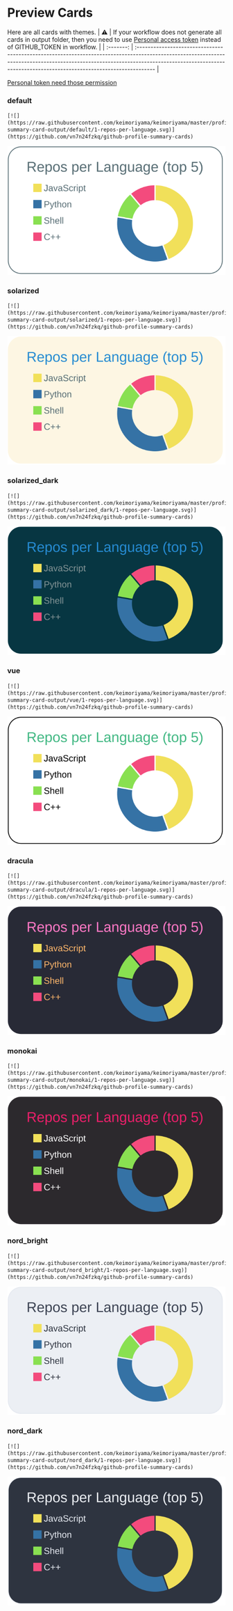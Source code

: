 
# Preview Cards

Here are all cards with themes.
| :warning: | If your workflow does not generate all cards in output folder, then you need to use [Personal access token](https://docs.github.com/en/actions/configuring-and-managing-workflows/creating-and-storing-encrypted-secrets) instead of GITHUB_TOKEN in workflow. |
| :-------: | :------------------------------------------------------------------------------------------------------------------------------------------------------------------------------------------------------------------------------------------------ |

[Personal token need those permission](https://github.com/vn7n24fzkq/github-profile-summary-cards/wiki/Personal-access-token-permissions)


### default


```
[![](https://raw.githubusercontent.com/keimoriyama/keimoriyama/master/profile-summary-card-output/default/1-repos-per-language.svg)](https://github.com/vn7n24fzkq/github-profile-summary-cards)
```
![](https://raw.githubusercontent.com/keimoriyama/keimoriyama/master/profile-summary-card-output/default/1-repos-per-language.svg)


### solarized


```
[![](https://raw.githubusercontent.com/keimoriyama/keimoriyama/master/profile-summary-card-output/solarized/1-repos-per-language.svg)](https://github.com/vn7n24fzkq/github-profile-summary-cards)
```
![](https://raw.githubusercontent.com/keimoriyama/keimoriyama/master/profile-summary-card-output/solarized/1-repos-per-language.svg)


### solarized_dark


```
[![](https://raw.githubusercontent.com/keimoriyama/keimoriyama/master/profile-summary-card-output/solarized_dark/1-repos-per-language.svg)](https://github.com/vn7n24fzkq/github-profile-summary-cards)
```
![](https://raw.githubusercontent.com/keimoriyama/keimoriyama/master/profile-summary-card-output/solarized_dark/1-repos-per-language.svg)


### vue


```
[![](https://raw.githubusercontent.com/keimoriyama/keimoriyama/master/profile-summary-card-output/vue/1-repos-per-language.svg)](https://github.com/vn7n24fzkq/github-profile-summary-cards)
```
![](https://raw.githubusercontent.com/keimoriyama/keimoriyama/master/profile-summary-card-output/vue/1-repos-per-language.svg)


### dracula


```
[![](https://raw.githubusercontent.com/keimoriyama/keimoriyama/master/profile-summary-card-output/dracula/1-repos-per-language.svg)](https://github.com/vn7n24fzkq/github-profile-summary-cards)
```
![](https://raw.githubusercontent.com/keimoriyama/keimoriyama/master/profile-summary-card-output/dracula/1-repos-per-language.svg)


### monokai


```
[![](https://raw.githubusercontent.com/keimoriyama/keimoriyama/master/profile-summary-card-output/monokai/1-repos-per-language.svg)](https://github.com/vn7n24fzkq/github-profile-summary-cards)
```
![](https://raw.githubusercontent.com/keimoriyama/keimoriyama/master/profile-summary-card-output/monokai/1-repos-per-language.svg)


### nord_bright


```
[![](https://raw.githubusercontent.com/keimoriyama/keimoriyama/master/profile-summary-card-output/nord_bright/1-repos-per-language.svg)](https://github.com/vn7n24fzkq/github-profile-summary-cards)
```
![](https://raw.githubusercontent.com/keimoriyama/keimoriyama/master/profile-summary-card-output/nord_bright/1-repos-per-language.svg)


### nord_dark


```
[![](https://raw.githubusercontent.com/keimoriyama/keimoriyama/master/profile-summary-card-output/nord_dark/1-repos-per-language.svg)](https://github.com/vn7n24fzkq/github-profile-summary-cards)
```
![](https://raw.githubusercontent.com/keimoriyama/keimoriyama/master/profile-summary-card-output/nord_dark/1-repos-per-language.svg)

